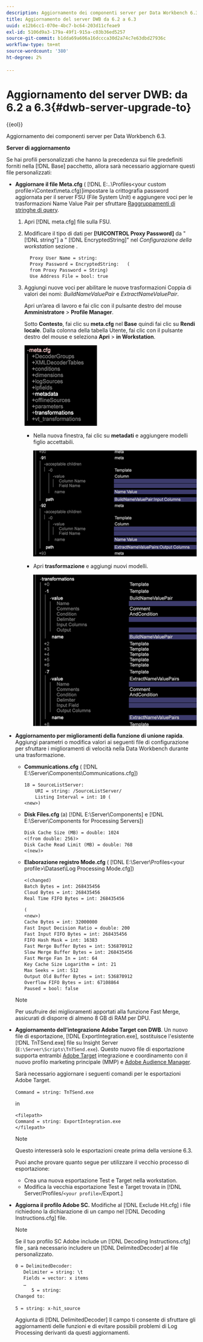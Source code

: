 ```yaml
---
description: Aggiornamento dei componenti server per Data Workbench 6.3.
title: Aggiornamento del server DWB da 6.2 a 6.3
uuid: e12b6cc1-070e-4bc7-bc64-203d11cfeae9
exl-id: 5106d9a3-179a-49f1-915a-c03b36ed5257
source-git-commit: b1dda69a606a16dccca30d2a74c7e63dbd27936c
workflow-type: tm+mt
source-wordcount: '380'
ht-degree: 2%

---
```


# Aggiornamento del server DWB: da 6.2 a 6.3{#dwb-server-upgrade-to}

{{eol}}

Aggiornamento dei componenti server per Data Workbench 6.3.

**Server di aggiornamento**

Se hai profili personalizzati che hanno la precedenza sui file predefiniti forniti nella [!DNL Base] pacchetto, allora sarà necessario aggiornare questi file personalizzati:

* **Aggiornare il file Meta.cfg** ( [!DNL E:\..\Profiles\<your custom profile>\Context\meta.cfg)]impostare la crittografia password aggiornata per il server FSU (File System Unit) e aggiungere voci per le trasformazioni Name Value Pair per sfruttare [Raggruppamenti di stringhe di query](../../../../home/c-inst-svr/c-upgrd-uninst-sftwr/c-upgrd-sftwr/c-6-2-to-6-3-upgrade.md#concept-42f74911b5714219a359b719badac8e0).

   1. Apri [!DNL meta.cfg] file sulla FSU.
   1. Modificare il tipo di dati per **[!UICONTROL Proxy Password]** da &quot; [!DNL string"] a &quot; [!DNL EncryptedString]&quot; nel *Configurazione della workstation* sezione .

      ```
        Proxy User Name = string:
        Proxy Password = EncryptedString:   (
        from Proxy Password = String)
        Use Address File = bool: true
      ```

   1. Aggiungi nuove voci per abilitare le nuove trasformazioni Coppia di valori dei nomi: *BuildNameValuePair* e *ExtractNameValuePair*.

      Apri un’area di lavoro e fai clic con il pulsante destro del mouse **Amministratore** > **Profile Manager**.

      Sotto **Contesto**, fai clic su **meta.cfg** nel **Base** quindi fai clic su **Rendi locale**. Dalla colonna della tabella Utente, fai clic con il pulsante destro del mouse e seleziona **Apri** > **in Workstation**.

      ![](assets/meta_cfg.png)

      * Nella nuova finestra, fai clic su **metadati** e aggiungere modelli figlio accettabili.

         ![](assets/meta_cfg_child.png)

      * Apri **trasformazione** e aggiungi nuovi modelli.

         ![](assets/meta_cfg_template.png)

* **Aggiornamento per miglioramenti della funzione di unione rapida**. Aggiungi parametri o modifica valori ai seguenti file di configurazione per sfruttare i miglioramenti di velocità nella Data Workbench durante una trasformazione.

   * **Communications.cfg** ( [!DNL E:\Server\Components\Communications.cfg])

      ```
      18 = SourceListServer:
          URI = string: /SourceListServer/
          Listing Interval = int: 10 (
      <new>)
      ```

   * **Disk Files.cfg** (a) [!DNL E:\Server\Components] e [!DNL E:\Server\Components for Processing Servers])

      ```
      Disk Cache Size (MB) = double: 1024
      <(from double: 256)>
      Disk Cache Read Limit (MB) = double: 768
      <(new)>
      ```

   * **Elaborazione registro Mode.cfg** ( [!DNL E:\Server\Profiles\<your profile>\Dataset\Log Processing Mode.cfg])

      ```
      <(changed)
      Batch Bytes = int: 268435456
      Cloud Bytes = int: 268435456
      Real Time FIFO Bytes = int: 268435456
      ```

      ```
      (
      <new>)
      Cache Bytes = int: 32000000
      Fast Input Decision Ratio = double: 200
      Fast Input FIFO Bytes = int: 268435456
      FIFO Hash Mask = int: 16383
      Fast Merge Buffer Bytes = int: 536870912
      Slow Merge Buffer Bytes = int: 268435456
      Fast Merge Fan In = int: 64
      Key Cache Size Logarithm = int: 21
      Max Seeks = int: 512
      Output Old Buffer Bytes = int: 536870912
      Overflow FIFO Bytes = int: 67108864
      Paused = bool: false
      ```
   >[!NOTE]
   >
   >Per usufruire dei miglioramenti apportati alla funzione Fast Merge, assicurati di disporre di almeno 8 GB di RAM per DPU.

* **Aggiornamento dell’integrazione Adobe Target con DWB**. Un nuovo file di esportazione, [!DNL ExportIntegration.exe], sostituisce l&#39;esistente [!DNL TnTSend.exe] file su Insight Server (`E:\Server\Scripts\TnTSend.exe`). Questo nuovo file di esportazione supporta entrambi [Adobe Target](https://www.adobe.com/marketing/target.html) integrazione e coordinamento con il nuovo profilo marketing principale (MMP) e [Adobe Audience Manager](https://www.adobe.com/analytics/audience-manager.html).

   Sarà necessario aggiornare i seguenti comandi per le esportazioni Adobe Target.

   `Command = string: TnTSend.exe`

   in

   ```
   <filepath>
   Command = string: ExportIntegration.exe
   </filepath>
   ```

   >[!NOTE]
   >
   >Questo interesserà solo le esportazioni create prima della versione 6.3.

   Puoi anche provare quanto segue per utilizzare il vecchio processo di esportazione:

   * Crea una nuova esportazione Test e Target nella workstation.
   * Modifica la vecchia esportazione Test e Target trovata in [!DNL Server/Profiles/`<your profile>`/Export.]

* **Aggiorna il profilo Adobe SC.** Modifiche al [!DNL Exclude Hit.cfg] i file richiedono la dichiarazione di un campo nel [!DNL Decoding Instructions.cfg] file.

   >[!NOTE]
   >
   >Se il tuo profilo SC Adobe include un [!DNL Decoding Instructions.cfg] file , sarà necessario includere un [!DNL DelimitedDecoder] al file personalizzato.

   ```
   0 = DelimitedDecoder:
      Delimiter = string: \t
      Fields = vector: x items
      …
         5 = string:
   Changed to:
   
   5 = string: x-hit_source
   ```

   Aggiunta di [!DNL DelimitedDecoder] Il campo ti consente di sfruttare gli aggiornamenti delle funzioni e di evitare possibili problemi di Log Processing derivanti da questi aggiornamenti.
